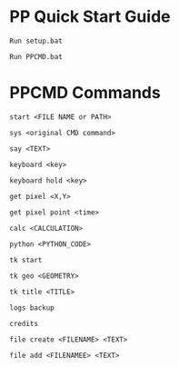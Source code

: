 <div class="guide">
        <h1>PP Quick Start Guide</h1>
        <p><code>Run setup.bat</code></p>
        <p><code>Run PPCMD.bat</code></p>
        <h1>PPCMD Commands</h1>
        <p><code>start &lt;FILE NAME or PATH&gt;</code></p>
        <p><code>sys &lt;original CMD command&gt;</code></p>
        <p><code>say &lt;TEXT&gt;</code></p>
        <p><code>keyboard &lt;key&gt;</code></p>
        <p><code>keyboard hold &lt;key&gt;</code></p>
        <p><code>get pixel &lt;X,Y&gt;</code></p>
        <p><code>get pixel point &lt;time&gt;</code></p>
        <p><code>calc &lt;CALCULATION&gt;</code></p>
        <p><code>python &lt;PYTHON_CODE&gt;</code></p>
        <p><code>tk start</code></p>
        <p><code>tk geo &lt;GEOMETRY&gt;</code></p>
        <p><code>tk title &lt;TITLE&gt;</code></p>
        <p><code>logs backup</code></p>
        <p><code>credits</code></p>
        <p><code>file create &lt;FILENAME&gt; &lt;TEXT&gt;</code></p>
        <p><code>file add &lt;FILENAMEE&gt; &lt;TEXT&gt;</code></p>
</div>
